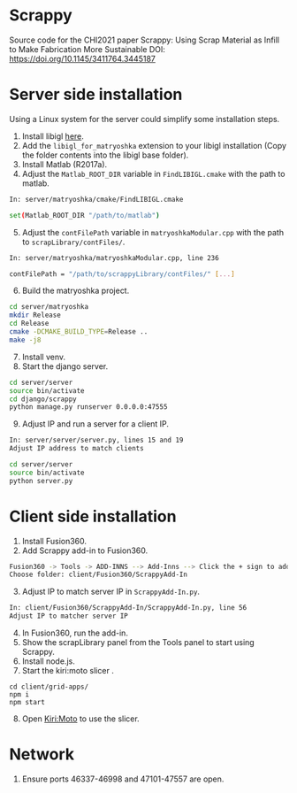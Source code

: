# Scrappy

Source code for the CHI2021 paper 
Scrappy: Using Scrap Material as Infill to Make Fabrication More Sustainable
DOI: https://doi.org/10.1145/3411764.3445187

# Server side installation

Using a Linux system for the server could simplify some installation steps.

1. Install libigl [here](https://libigl.github.io/).
2. Add the `libigl_for_matryoshka` extension to your libigl installation (Copy the folder contents into the libigl base folder).
3. Install Matlab (R2017a).
4. Adjust the `Matlab_ROOT_DIR` variable in `FindLIBIGL.cmake` with the path to matlab.
```sh
In: server/matryoshka/cmake/FindLIBIGL.cmake

set(Matlab_ROOT_DIR "/path/to/matlab")
```
5. Adjust the `contFilePath` variable in `matryoshkaModular.cpp` with the path to `scrapLibrary/contFiles/`.
```sh
In: server/matryoshka/matryoshkaModular.cpp, line 236

contFilePath = "/path/to/scrappyLibrary/contFiles/" [...]
```
6. Build the matryoshka project.
```sh
cd server/matryoshka
mkdir Release
cd Release
cmake -DCMAKE_BUILD_TYPE=Release ..
make -j8
```
7. Install venv.
8. Start the django server.
```sh
cd server/server
source bin/activate
cd django/scrappy
python manage.py runserver 0.0.0.0:47555
```
9. Adjust IP and run a server for a client IP.
```sh
In: server/server/server.py, lines 15 and 19
Adjust IP address to match clients

cd server/server
source bin/activate
python server.py
```
# Client side installation

1. Install Fusion360.
2. Add Scrappy add-in to Fusion360.
```sh
Fusion360 -> Tools -> ADD-INNS --> Add-Inns --> Click the + sign to add existing add-in
Choose folder: client/Fusion360/ScrappyAdd-In
```
3. Adjust IP to match server IP in `ScrappyAdd-In.py`.
```sh
In: client/Fusion360/ScrappyAdd-In/ScrappyAdd-In.py, line 56
Adjust IP to matcher server IP
```
4. In Fusion360, run the add-in.
5. Show the scrapLibrary panel from the Tools panel to start using Scrappy.
6. Install node.js.
7. Start the kiri:moto slicer .
```
cd client/grid-apps/
npm i
npm start
```
8. Open [Kiri:Moto](http://localhost:8080/kiri) to use the slicer.

# Network

1. Ensure ports 46337-46998 and 47101-47557 are open.